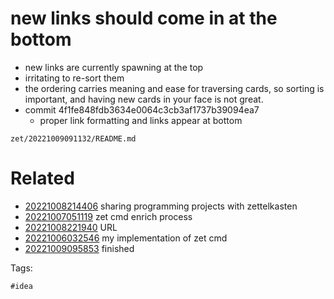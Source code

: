 # new links should come in at the bottom

- new links are currently spawning at the top
- irritating to re-sort them
- the ordering carries meaning and ease for traversing cards, so sorting is important, and having new cards in your face is not great.
- commit 4f1fe848fdb3634e0064c3cb3af1737b39094ea7
  - proper link formatting and links appear at bottom

` zet/20221009091132/README.md `

# Related

- [20221008214406](/zet/20221008214406/README.md) sharing programming projects with zettelkasten
- [20221007051119](/zet/20221007051119/README.md) zet cmd enrich process
- [20221008221940](/zet/20221008221940/README.md) URL
- [20221006032546](/zet/20221006032546/README.md) my implementation of zet cmd
- [20221009095853](/zet/20221009095853/README.md) finished

Tags:

    #idea
